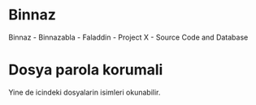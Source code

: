 # Binnaz
Binnaz - Binnazabla - Faladdin - Project X - Source Code and Database


# Dosya parola korumali

Yine de icindeki dosyalarin isimleri okunabilir.
